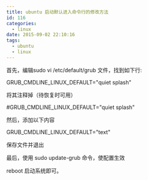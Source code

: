 ```yaml
---
title: ubuntu 启动默认进入命令行的修改方法
id: 116
categories:
  - linux
date: 2015-09-02 22:10:16
tags:
  - ubuntu
  - linux
---
```


首先，编辑sudo vi /etc/default/grub 文件，找到如下行:

GRUB_CMDLINE_LINUX_DEFAULT="quiet splash"

将其注释掉（待恢复时可用）

#GRUB_CMDLINE_LINUX_DEFAULT="quiet splash"

然后，添加以下内容

GRUB_CMDLINE_LINUX_DEFAULT="text"

保存文件并退出

最后，使用 sudo update-grub 命令，使配置生效

reboot 启动系统即可。
